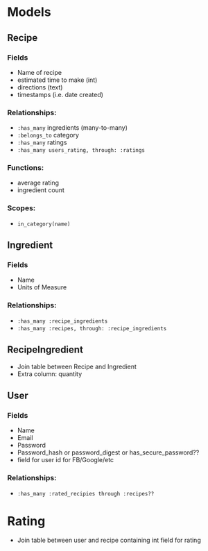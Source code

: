 # Models

## Recipe
### Fields
- Name of recipe
- estimated time to make (int)
- directions (text)
- timestamps (i.e. date created)

### Relationships:
- `:has_many` ingredients (many-to-many)
- `:belongs_to` category
- `:has_many` ratings
- `:has_many users_rating, through: :ratings` 

### Functions:
  - average rating
  - ingredient count
  
### Scopes:
- `in_category(name)`

## Ingredient
### Fields
- Name
- Units of Measure

### Relationships:
- `:has_many :recipe_ingredients`
- `:has_many :recipes, through: :recipe_ingredients`

## RecipeIngredient
- Join table between Recipe and Ingredient 
- Extra column: quantity

## User
### Fields
- Name
- Email
- Password
- Password_hash or password_digest or has_secure_password??
- field for user id for FB/Google/etc

### Relationships:
- `:has_many :rated_recipies through :recipes??`

# Rating
- Join table between user and recipe containing int field for rating